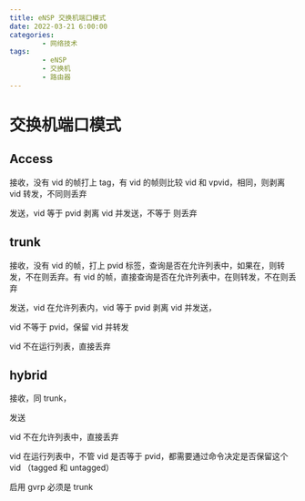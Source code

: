 ```yaml
---
title: eNSP 交换机端口模式
date: 2022-03-21 6:00:00
categories:
        - 网络技术
tags:
        - eNSP
        - 交换机
        - 路由器
---
```


# 交换机端口模式

## Access

接收，没有 vid 的帧打上 tag，有 vid 的帧则比较 vid 和 vpvid，相同，则剥离 vid 转发，不同则丢弃

发送，vid 等于 pvid 剥离 vid 并发送，不等于 则丢弃

## trunk

接收，没有 vid 的帧，打上 pvid 标签，查询是否在允许列表中，如果在，则转发，不在则丢弃。有 vid 的帧，直接查询是否在允许列表中，在则转发，不在则丢弃

发送，vid 在允许列表内，vid 等于 pvid 剥离 vid 并发送，

vid 不等于 pvid，保留 vid 并转发

vid 不在运行列表，直接丢弃

## hybrid

接收，同 trunk，

发送

vid 不在允许列表中，直接丢弃

vid 在运行列表中，不管 vid 是否等于 pvid，都需要通过命令决定是否保留这个 vid （tagged 和 untagged）

启用 gvrp 必须是 trunk
